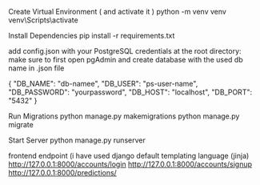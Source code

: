 Create Virtual Environment ( and activate it )
python -m venv venv
venv\Scripts\activate


Install Dependencies
pip install -r requirements.txt


add config.json with your PostgreSQL credentials at the root directory:
make sure to first open pgAdmin and create database with the used db name in .json file



{
    "DB_NAME": "db-namee",
    "DB_USER": "ps-user-name",
    "DB_PASSWORD": "yourpassword",
    "DB_HOST": "localhost",
    "DB_PORT": "5432"
}

Run Migrations
python manage.py makemigrations
python manage.py migrate

Start Server
python manage.py runserver




frontend endpoint (i have used django default templating language (jinja)
http://127.0.0.1:8000/accounts/login
http://127.0.0.1:8000/accounts/signup
http://127.0.0.1:8000/predictions/
